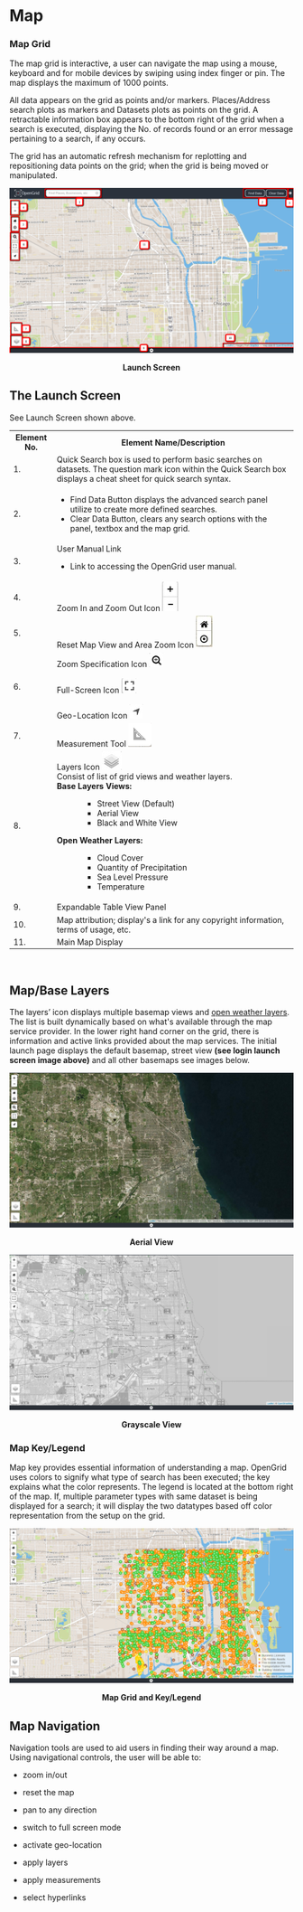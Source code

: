 # Map

### Map Grid
The map grid is interactive, a user can navigate the map using a mouse,
keyboard and for mobile devices by swiping using index finger or pin. 
The map displays the maximum of 1000 points. 

All data appears on the grid as points and/or markers. Places/Address search plots as markers and Datasets plots as points on the grid. A retractable information box appears to the bottom right of the grid when a search is executed, displaying the No. 
of records found or an error message pertaining to a search, if any occurs.

The grid has an automatic refresh mechanism for replotting and repositioning data points on the grid; when the grid is being moved or manipulated.

![OpenGrid landing page with various icons highlighted and numbered](../media/og_landp.png)
<p align="center"><b>Launch Screen</b></p>


## The Launch Screen

See Launch Screen shown above.

<table>
	<tr>
		<th><b> Element No.</b></th>
		<th><b>Element Name/Description</b></th>
	</tr>
	<tr>
		<td>
			1.
		</td>
		<td>
		   	Quick Search box is used to perform basic searches on datasets. The question mark icon within the Quick Search 				box displays a cheat sheet for quick search syntax.
		</td>
	</tr>
	<tr>
		<td>
			2.
		</td>
		<td>
			<ul>
				<li>Find Data Button displays the advanced search panel utilize to create more defined searches.</li>
				<li>Clear Data Button, clears any search options with the panel, textbox and the map grid.</li>
			</ul>
		</td>
	</tr>
	<tr>
		<td>
			3.
		</td>
		<td>
			User Manual Link 
				<ul>
					<li>Link to accessing the OpenGrid user manual.</li>
			</ul>
		</td>
	</tr>
	<tr>
		<td>
			4.
		</td>
		<td>
			Zoom In and Zoom Out Icon <img alt src = ".././media/image34.jpg">
		</td>
    	</tr>
    	<tr>
        	<td>
            		5.
        	</td>
      		<td>
            		Reset Map View and Area Zoom Icon <img alt src=".././media/rest.jpg">
        	</td>
      </tr>
    <tr>
        	<td>
            		6.
        	</td>	
        	<td>
            		Zoom Specification Icon <img alt src=".././media/image37.jpg">
        <br> <br>
            		Full-Screen Icon <img alt src=".././media/image38.jpg"> 
        <br> <br>
           		 Geo-Location Icon <img alt src=".././media/image36.jpg">
        	</td>
    </tr>
   	 <tr>
        	<td>
           		 7.
         	</td>
	    	<td>
			Measurement Tool <img alt src=".././media/Measure.jpg">
		</td>
	   </tr>	
	<tr>
		<td>
			8.
		</td>
	    	<td>
            		Layers Icon <img alt src=".././media/image39.jpg"> 
        <br> 
			Consist of list of grid views and weather layers.
        <br>
            <b>Base Layers Views:</b>
                    <ul> <ul> <ul>
                            <li>Street View (Default)</li>
                            <li>Aerial View</li>
                            <li>Black and White View</li>
                    </ul></ul></ul>
            <b>Open Weather Layers:</b>
                    <ul> <ul> <ul>
                            <li>Cloud Cover</li>
                            <li>Quantity of Precipitation</li>
                            <li>Sea Level Pressure</li>
                            <li>Temperature</li>
                    </ul></ul></ul>
        	</td>
    	</tr>
      <tr>
        <td>
            9.
        </td>
        <td>
            Expandable Table View Panel
        </td>
    </tr>
    <tr>
        <td>
            10.
        </td>
        <td>
            Map attribution; display's a link for any copyright information, terms of usage, etc.
        </td>
    </tr>
    <tr>
        <td>
            11.
        </td>
        <td>
            Main Map Display
        </td>
    </tr>
</table>

<br>

## Map/Base Layers

The layers’ icon displays multiple basemap views and [open weather layers](../map-layers/index.md#open-weather-maps ). The list is built dynamically based on what's available through the map service provider. In the lower right hand corner on the grid, there is information and active links provided about the map services. The initial launch page displays the default basemap, street view **(see login launch screen image above)** and all other basemaps see images below.

![Ariel satellite view of Chicago](../media/aerial.jpg)
<p align="center"><b>Aerial View</b></p>

![Grayscale map of Chicago](../media/blkwht.jpg)
<p align="center"><b>Grayscale View</b></p>

### Map Key/Legend

Map key provides essential information of understanding a map. OpenGrid uses colors to signify what type of search has been executed; the key explains what the color represents. The legend is located at the bottom right of the map. If, multiple parameter types with same dataset is being displayed for a search; it will display the two datatypes based off color representation from the setup on the grid.

![Map Key provides a legend to show the color-coding for data](../media/mpkey.jpg)
<p align="center"><b>Map Grid and Key/Legend</b></p>


## Map Navigation

Navigation tools are used to aid users in finding their way around a
map. Using navigational controls, the user will be able to:

  -   zoom in/out

  -   reset the map

  -   pan to any direction

  -   switch to full screen mode

  -   activate geo-location

  -   apply layers

  -   apply measurements

  -   select hyperlinks

